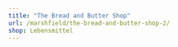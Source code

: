 ```yaml
---
title: "The Bread and Butter Shop"
url: /marshfield/the-bread-and-butter-shop-2/
shop: Lebensmittel
---
```

